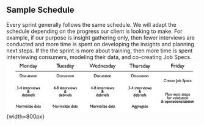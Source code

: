 ## Sample Schedule
Every sprint generally follows the same schedule. We will adapt the schedule depending on the progress our client is looking to make. For example, if our purpose is insight gathering only, then fewer interviews are conducted and more time is spent on developing the insights and planning next steps. If the the sprint is more about training, then more time is spent interviewing consumers, modeling their data, and co-creating Job Specs.
![Insight sprints](img5.jpg){width=800px}

